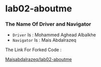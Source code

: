 # lab02-aboutme

### The Name Of Driver and Navigator

- `Driver` Is : Mohammed Aghead Albalkhe 
- `Navigator` Is : Mais Abdalrazeq

The Link For Forked Code :

[Maisabdalrazeq/lab02-aboutme](https://github.com/aghyadalbalkhi-ASAC/lab02-aboutme)